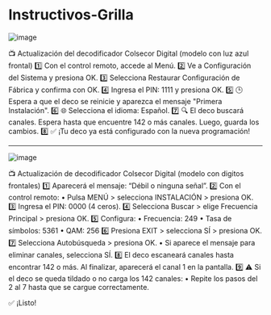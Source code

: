 # Instructivos-Grilla

![image](https://github.com/user-attachments/assets/4ed1c7cf-fc87-4a27-829c-ff99771edc5f)

📺 Actualización del decodificador Colsecor Digital (modelo con luz azul frontal)
1️⃣ Con el control remoto, accede al Menú.
2️⃣ Ve a Configuración del Sistema y presiona OK.
3️⃣ Selecciona Restaurar Configuración de Fábrica y confirma con OK.
4️⃣ Ingresa el PIN: 1111 y presiona OK.
5️⃣ 🕒 Espera a que el deco se reinicie y aparezca el mensaje "Primera Instalación".
6️⃣ 🌐 Selecciona el idioma: Español.
7️⃣ 🔍 El deco buscará canales. Espera hasta que encuentre 142 o más canales. Luego, guarda los cambios.
8️⃣ ✅ ¡Tu deco ya está configurado con la nueva programación!


---------------------------------------------------------------------------------------------------
![image](https://github.com/user-attachments/assets/56f3e62b-03d3-40f7-9c4e-c4bf07c30ec0)


📺 Actualización de decodificador Colsecor Digital (modelo con digitos frontales)
1️⃣ Aparecerá el mensaje: “Débil o ninguna señal”.
2️⃣ Con el control remoto:
	•	Pulsa MENÚ > selecciona INSTALACIÓN > presiona OK.
3️⃣ Ingresa el PIN: 0000 (4 ceros).
4️⃣ Selecciona Buscar > elige Frecuencia Principal > presiona OK.
5️⃣ Configura:
	•	Frecuencia: 249
	•	Tasa de símbolos: 5361
	•	QAM: 256
6️⃣ Presiona EXIT > selecciona SÍ > presiona OK.
7️⃣ Selecciona Autobúsqueda > presiona OK.
	•	Si aparece el mensaje para eliminar canales, selecciona SÍ.
8️⃣ El deco escaneará canales hasta encontrar 142 o más. Al finalizar, aparecerá el canal 1 en la pantalla.
9️⃣ ⚠️ Si el deco se queda tildado o no carga los 142 canales:
	•	Repite los pasos del 2 al 7 hasta que se cargue correctamente.

✅ ¡Listo!
